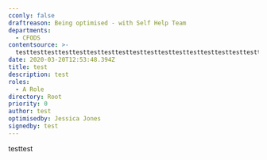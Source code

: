 ```yaml
---
cconly: false
draftreason: Being optimised - with Self Help Team
departments:
  - CFODS
contentsource: >-
  testtesttesttesttesttesttesttesttesttesttesttesttesttesttesttesttesttesttesttesttesttesttesttesttesttestesttesttesttesttesttesttesttesttesttesttesttesttestesttesttesttesttesttesttesttesttesttesttesttesttestesttesttesttesttesttesttesttesttesttesttesttesttesttesttest
date: 2020-03-20T12:53:48.394Z
title: test
description: test
roles:
  - A Role
directory: Root
priority: 0
author: test
optimisedby: Jessica Jones
signedby: test
---
```

testtest